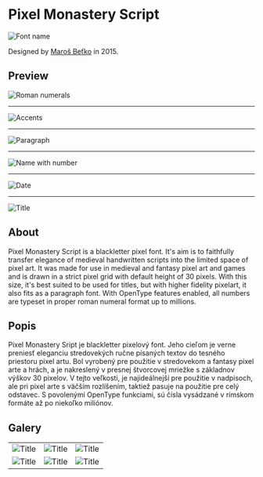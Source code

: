 # Pixel Monastery Script

![Font name](images/PreviewFontName.png)

Designed by [Maroš Beťko](https://haaxor1689.github.io/) in 2015.

## Preview

![Roman numerals](images/PreviewTitle.png)

---

![Accents](images/PreviewAccents.png)

---

![Paragraph](images/PreviewParagraph.png)

---

![Name with number](images/PreviewRomanNumeral.png)

---

![Date](images/PreviewSkyrimDate.png)

---

![Title](images/PreviewNumber.png)

## About

Pixel Monastery Script is a blackletter pixel font. It's aim is to faithfully transfer elegance of medieval handwritten scripts into the limited space of pixel art. It was made for use in medieval and fantasy pixel art and games and is drawn in a strict pixel grid with default height of 30 pixels. With this size, it's best suited to be used for titles, but with higher fidelity pixelart, it also fits as a paragraph font. With OpenType features enabled, all numbers are typeset in proper roman numeral format up to millions.

## Popis

Pixel Monastery Sript je blackletter pixelový font. Jeho cieľom je verne preniesť eleganciu stredovekých ručne písaných textov do tesného priestoru pixel artu. Bol vyrobený pre použitie v stredovekom a fantasy pixel arte a hrách, a je nakreslený v presnej štvorcovej mriežke s základnov výškov 30 pixelov. V tejto veľkosti, je najideálnejší pre použitie v nadpisoch, ale pri pixel arte s väčším rozlíšením, taktiež pasuje na použitie pre celý odstavec. S povolenými OpenType funkciami, sú čísla vysádzané v rímskom formáte až po niekoľko miliónov.

## Galery

||||
|-|-|-|
|![Title](images/Galery01.png)|![Title](images/Galery04.png)|![Title](images/Galery03.png)|
|![Title](images/Galery05.png)|![Title](images/Galery02.png)|![Title](images/Galery06.png)|